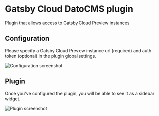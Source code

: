 # Gatsby Cloud DatoCMS plugin

Plugin that allows access to Gatsby Cloud Preview instances

## Configuration

Please specify a Gatsby Cloud Preview instance url (required) and auth token (optional) in the plugin global settings.

![Configuration screenshot](https://user-images.githubusercontent.com/18426780/62660663-ec422180-b92b-11e9-929e-03a66906d851.png)

## Plugin 

Once you've configured the plugin, you will be able to see it as a sidebar widget. 

![Plugin screenshot](https://user-images.githubusercontent.com/18426780/61498855-37e35a00-a982-11e9-8201-ab96be74f1f1.png)

